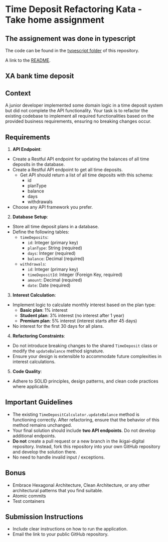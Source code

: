 # Time Deposit Refactoring Kata - Take home assignment

## The assignement was done in typescript

The code can be found in the [typescript folder](./typescript/) of this repository.

A link to the [README](./typescript/README.md).

## XA bank time deposit

## Context
A junior developer implemented some domain logic in a time deposit system but did not complete the API functionality. Your task is to refactor the existing codebase to implement all required functionalities based on the provided business requirements, ensuring no breaking changes occur.

## Requirements

1. **API Endpoint**:
  - Create a Restful API endpoint for updating the balances of all time deposits in the database.
  - Create a Restful API endpoint to get all time deposits.
    - Get API should return a list of all time deposits with this schema:
      - id
      - planType
      - balance
      - days
      - withdrawals
  - Choose any API framework you prefer.

2. **Database Setup**:
  - Store all time deposit plans in a database.
  - Define the following tables:
    - `timeDeposits`:
      - `id`: Integer (primary key)
      - `planType`: String (required)
      - `days`: Integer (required)
      - `balance`: Decimal (required)
    - `withdrawals`:
      - `id`: Integer (primary key)
      - `timeDepositId`: Integer (Foreign Key, required)
      - `amount`: Decimal (required)
      - `date`: Date (required)

3. **Interest Calculation**:
  - Implement logic to calculate monthly interest based on the plan type:
    - **Basic plan**: 1% interest
    - **Student plan**: 3% interest (no interest after 1 year)
    - **Premium plan**: 5% interest (interest starts after 45 days)
  - No interest for the first 30 days for all plans.

4. **Refactoring Constraints**:
  - Do not introduce breaking changes to the shared `TimeDeposit` class or modify the `updateBalance` method signature.
  - Ensure your design is extensible to accommodate future complexities in interest calculations.

5. **Code Quality**:
  - Adhere to SOLID principles, design patterns, and clean code practices where applicable.

## Important Guidelines
- The existing `TimeDepositCalculator.updateBalance` method is functioning correctly. After refactoring, ensure that the behavior of this method remains unchanged.
- Your final solution should include **two API endpoints**. Do not develop additional endpoints.
- **Do not** create a pull request or a new branch in the ikigai-digital repository. Instead, fork this repository into your own GitHub repository and develop the solution there.
- No need to handle invalid input / exceptions.

## Bonus
- Embrace Hexagonal Architecture, Clean Architecture, or any other architectural patterns that you find suitable.
- Atomic commits
- Test containers

## Submission Instructions
- Include clear instructions on how to run the application.
- Email the link to your public GitHub repository.
